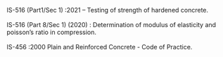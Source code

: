IS-516 (Part1/Sec 1) :2021 – Testing of strength of hardened concrete.<br><br>
IS-516 (Part 8/Sec 1) (2020) : Determination of modulus of elasticity and poisson’s ratio in compression.<br><br>
IS-456 :2000 Plain and Reinforced Concrete - Code of Practice.
